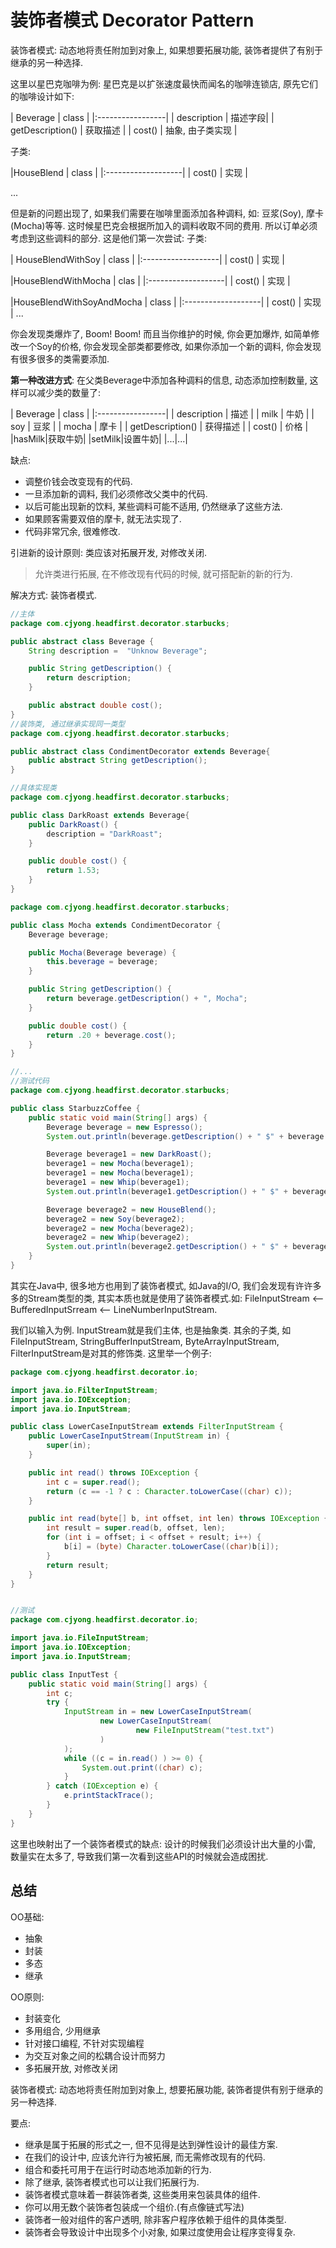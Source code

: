# 装饰者模式 Decorator Pattern
装饰者模式: 动态地将责任附加到对象上, 如果想要拓展功能, 装饰者提供了有别于继承的另一种选择.

这里以星巴克咖啡为例:
星巴克是以扩张速度最快而闻名的咖啡连锁店, 原先它们的咖啡设计如下:

| Beverage | class |
|:-----------------|
| description | 描述字段|
| getDescription() | 获取描述 |
| cost() | 抽象, 由子类实现 |

子类:

|HouseBlend | class |
|:-------------------|
| cost() | 实现 |

...

但是新的问题出现了, 如果我们需要在咖啡里面添加各种调料, 如: 豆浆(Soy), 摩卡(Mocha)等等. 这时候星巴克会根据所加入的调料收取不同的费用. 所以订单必须考虑到这些调料的部分. 这是他们第一次尝试:
子类:

| HouseBlendWithSoy | class |
|:-------------------|
| cost() | 实现 |

|HouseBlendWithMocha | clas |
|:-------------------|
| cost() | 实现 |

|HouseBlendWithSoyAndMocha | class |
|:-------------------|
| cost() | 实现 |
...

你会发现类爆炸了, Boom! Boom! 而且当你维护的时候, 你会更加爆炸, 如简单修改一个Soy的价格, 你会发现全部类都要修改, 如果你添加一个新的调料, 你会发现有很多很多的类需要添加.

**第一种改进方式**: 在父类Beverage中添加各种调料的信息, 动态添加控制数量, 这样可以减少类的数量了:

| Beverage | class |
|:-----------------|
| description | 描述 |
| milk | 牛奶 |
| soy | 豆浆 |
| mocha | 摩卡 |
| getDescription() | 获得描述 |
| cost() | 价格 |
|hasMilk|获取牛奶|
|setMilk|设置牛奶|
|...|...|

缺点: 
+ 调整价钱会改变现有的代码.
+ 一旦添加新的调料, 我们必须修改父类中的代码.
+ 以后可能出现新的饮料, 某些调料可能不适用, 仍然继承了这些方法.
+ 如果顾客需要双倍的摩卡, 就无法实现了.
+ 代码非常冗余, 很难修改.

引进新的设计原则:
类应该对拓展开发, 对修改关闭.
> 允许类进行拓展, 在不修改现有代码的时候, 就可搭配新的新的行为. 

解决方式: 装饰者模式.

```java
//主体
package com.cjyong.headfirst.decorator.starbucks;

public abstract class Beverage {
    String description =  "Unknow Beverage";

    public String getDescription() {
        return description;
    }

    public abstract double cost();
}
//装饰类, 通过继承实现同一类型
package com.cjyong.headfirst.decorator.starbucks;

public abstract class CondimentDecorator extends Beverage{
    public abstract String getDescription();
}

//具体实现类
package com.cjyong.headfirst.decorator.starbucks;

public class DarkRoast extends Beverage{
    public DarkRoast() {
        description = "DarkRoast";
    }

    public double cost() {
        return 1.53;
    }
}

package com.cjyong.headfirst.decorator.starbucks;

public class Mocha extends CondimentDecorator {
    Beverage beverage;

    public Mocha(Beverage beverage) {
        this.beverage = beverage;
    }

    public String getDescription() {
        return beverage.getDescription() + ", Mocha";
    }

    public double cost() {
        return .20 + beverage.cost();
    }
}

//...
//测试代码
package com.cjyong.headfirst.decorator.starbucks;

public class StarbuzzCoffee {
    public static void main(String[] args) {
        Beverage beverage = new Espresso();
        System.out.println(beverage.getDescription() + " $" + beverage.cost());

        Beverage beverage1 = new DarkRoast();
        beverage1 = new Mocha(beverage1);
        beverage1 = new Mocha(beverage1);
        beverage1 = new Whip(beverage1);
        System.out.println(beverage1.getDescription() + " $" + beverage1.cost());

        Beverage beverage2 = new HouseBlend();
        beverage2 = new Soy(beverage2);
        beverage2 = new Mocha(beverage2);
        beverage2 = new Whip(beverage2);
        System.out.println(beverage2.getDescription() + " $" + beverage2.cost());
    }
}
```

其实在Java中, 很多地方也用到了装饰者模式, 如Java的I/O, 我们会发现有许许多多的Stream类型的类, 其实本质也就是使用了装饰者模式.如:
FileInputStream <-- BufferedInputSrream <-- LineNumberInputStream.

我们以输入为例. InputStream就是我们主体, 也是抽象类.
其余的子类, 如FileInputStream, StringBufferInputStream, ByteArrayInputStream, FilterInputStream是对其的修饰类.
这里举一个例子:

```java
package com.cjyong.headfirst.decorator.io;

import java.io.FilterInputStream;
import java.io.IOException;
import java.io.InputStream;

public class LowerCaseInputStream extends FilterInputStream {
    public LowerCaseInputStream(InputStream in) {
        super(in);
    }

    public int read() throws IOException {
        int c = super.read();
        return (c == -1 ? c : Character.toLowerCase((char) c));
    }

    public int read(byte[] b, int offset, int len) throws IOException {
        int result = super.read(b, offset, len);
        for (int i = offset; i < offset + result; i++) {
            b[i] = (byte) Character.toLowerCase((char)b[i]);
        }
        return result;
    }
}


//测试
package com.cjyong.headfirst.decorator.io;

import java.io.FileInputStream;
import java.io.IOException;
import java.io.InputStream;

public class InputTest {
    public static void main(String[] args) {
        int c;
        try {
            InputStream in = new LowerCaseInputStream(
                    new LowerCaseInputStream(
                            new FileInputStream("test.txt")
                    )
            );
            while ((c = in.read() ) >= 0) {
                System.out.print((char) c);
            }
        } catch (IOException e) {
            e.printStackTrace();
        }
    }
}
```

这里也映射出了一个装饰者模式的缺点: 设计的时候我们必须设计出大量的小雷, 数量实在太多了, 导致我们第一次看到这些API的时候就会造成困扰.

## 总结
OO基础:
+ 抽象
+ 封装
+ 多态
+ 继承

OO原则:
+ 封装变化
+ 多用组合, 少用继承
+ 针对接口编程, 不针对实现编程
+ 为交互对象之间的松耦合设计而努力
+ 多拓展开放, 对修改关闭

装饰者模式:
动态地将责任附加到对象上, 想要拓展功能, 装饰者提供有别于继承的另一种选择.

要点:
+ 继承是属于拓展的形式之一, 但不见得是达到弹性设计的最佳方案.
+ 在我们的设计中, 应该允许行为被拓展, 而无需修改现有的代码.
+ 组合和委托可用于在运行时动态地添加新的行为.
+ 除了继承, 装饰者模式也可以让我们拓展行为.
+ 装饰者模式意味着一群装饰者类, 这些类用来包装具体的组件.
+ 你可以用无数个装饰者包装成一个组价.(有点像链式写法)
+ 装饰者一般对组件的客户透明, 除非客户程序依赖于组件的具体类型.
+ 装饰者会导致设计中出现多个小对象, 如果过度使用会让程序变得复杂.